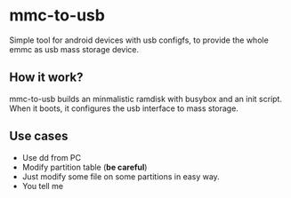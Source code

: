 # mmc-to-usb
Simple tool for android devices with usb configfs, to provide the whole emmc as usb mass storage device.

## How it work?
mmc-to-usb builds an minmalistic ramdisk with busybox and an init script. When it boots, it configures the usb interface to mass storage.

## Use cases
- Use dd from PC
- Modify partition table (**be careful**)
- Just modify some file on some partitions in easy way.
- You tell me
